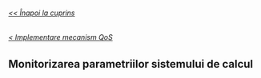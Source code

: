 ###### [<< Înapoi la cuprins](../Cuprins.md)
###### [< Implementare mecanism QoS](08.%20Implementare%20mecanism%20QoS0,%201%20și%202.md)
## Monitorizarea parametriilor sistemului de calcul